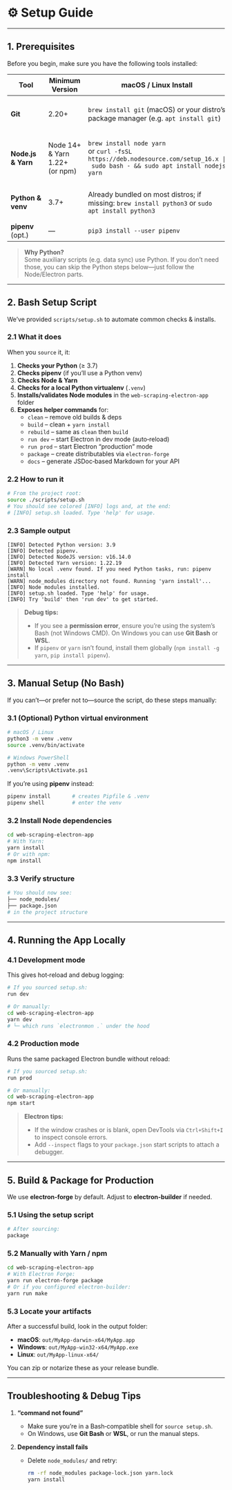 # ⚙️ Setup Guide



---

## 1. Prerequisites

Before you begin, make sure you have the following tools installed:

| Tool               | Minimum Version | macOS / Linux Install                                                                             | Windows Install                                                                                   |
|--------------------|-----------------|---------------------------------------------------------------------------------------------------|---------------------------------------------------------------------------------------------------|
| **Git**            | 2.20+           | `brew install git` (macOS) or your distro’s package manager (e.g. `apt install git`)              | Download installer from https://git-scm.com/download/win (includes Git Bash)                      |
| **Node.js & Yarn** | Node 14+ & Yarn 1.22+<br>(or npm) | `brew install node yarn`<br>or `curl -fsSL https://deb.nodesource.com/setup_16.x \| sudo bash - && sudo apt install nodejs yarn` | Download Node.js from https://nodejs.org (“LTS”); then in an elevated Powershell: `npm install --global yarn` |
| **Python & venv**  | 3.7+            | Already bundled on most distros; if missing: `brew install python3` or `sudo apt install python3` | Download from https://python.org; check “Add to PATH” at install time                              |
| **pipenv** (opt.)  | —               | `pip3 install --user pipenv`                                                                      | `pip install pipenv`                                                                              |

> **Why Python?**  
> Some auxiliary scripts (e.g. data sync) use Python. If you don’t need those, you can skip the Python steps below—just follow the Node/Electron parts.

---


## 2. Bash Setup Script

We’ve provided `scripts/setup.sh` to automate common checks & installs.

### 2.1 What it does

When you `source` it, it:

1. **Checks your Python** (≥ 3.7)  
2. **Checks pipenv** (if you’ll use a Python venv)  
3. **Checks Node & Yarn**  
4. **Checks for a local Python virtualenv** (`.venv`)  
5. **Installs/validates Node modules** in the `web-scraping-electron-app` folder  
6. **Exposes helper commands** for:  
   - `clean` – remove old builds & deps  
   - `build` – clean + `yarn install`  
   - `rebuild` – same as `clean` then `build`  
   - `run dev` – start Electron in dev mode (auto‑reload)  
   - `run prod` – start Electron “production” mode  
   - `package` – create distributables via `electron-forge`  
   - `docs` – generate JSDoc‑based Markdown for your API  

### 2.2 How to run it

```bash
# From the project root:
source ./scripts/setup.sh
# You should see colored [INFO] logs and, at the end:
# [INFO] setup.sh loaded. Type 'help' for usage.
```

### 2.3 Sample output

```text
[INFO] Detected Python version: 3.9
[INFO] Detected pipenv.
[INFO] Detected NodeJS version: v16.14.0
[INFO] Detected Yarn version: 1.22.19
[WARN] No local .venv found. If you need Python tasks, run: pipenv install
[WARN] node_modules directory not found. Running 'yarn install'...
[INFO] Node modules installed.
[INFO] setup.sh loaded. Type 'help' for usage.
[INFO] Try 'build' then 'run dev' to get started.
```

> **Debug tips:**  
> - If you see a **permission error**, ensure you’re using the system’s Bash (not Windows CMD). On Windows you can use **Git Bash** or **WSL**.  
> - If `pipenv` or `yarn` isn’t found, install them globally (`npm install -g yarn`, `pip install pipenv`).

---

## 3. Manual Setup (No Bash)

If you can’t—or prefer not to—source the script, do these steps manually:

### 3.1 (Optional) Python virtual environment

```bash
# macOS / Linux
python3 -m venv .venv
source .venv/bin/activate

# Windows PowerShell
python -m venv .venv
.venv\Scripts\Activate.ps1
```

If you’re using **pipenv** instead:

```bash
pipenv install       # creates Pipfile & .venv
pipenv shell         # enter the venv
```

### 3.2 Install Node dependencies

```bash
cd web-scraping-electron-app
# With Yarn:
yarn install
# Or with npm:
npm install
```

### 3.3 Verify structure

```bash
# You should now see:
├── node_modules/
├── package.json
# in the project structure
```

---

## 4. Running the App Locally

### 4.1 Development mode

This gives hot‑reload and debug logging:

```bash
# If you sourced setup.sh:
run dev

# Or manually:
cd web-scraping-electron-app
yarn dev
# └─ which runs `electronmon .` under the hood
```

### 4.2 Production mode

Runs the same packaged Electron bundle without reload:

```bash
# If you sourced setup.sh:
run prod

# Or manually:
cd web-scraping-electron-app
npm start
```

> **Electron tips:**  
> - If the window crashes or is blank, open DevTools via `Ctrl+Shift+I` to inspect console errors.  
> - Add `--inspect` flags to your `package.json` start scripts to attach a debugger.

---

## 5. Build & Package for Production

We use **electron-forge** by default. Adjust to **electron-builder** if needed.

### 5.1 Using the setup script

```bash
# After sourcing:
package
```

### 5.2 Manually with Yarn / npm

```bash
cd web-scraping-electron-app
# With Electron Forge:
yarn run electron-forge package
# Or if you configured electron-builder:
yarn run make
```

### 5.3 Locate your artifacts

After a successful build, look in the output folder:

- **macOS**: `out/MyApp‑darwin-x64/MyApp.app`  
- **Windows**: `out/MyApp‑win32-x64/MyApp.exe`  
- **Linux**: `out/MyApp‑linux-x64/`  

You can zip or notarize these as your release bundle.

---

## Troubleshooting & Debug Tips

1. **“command not found”**  
   - Make sure you’re in a Bash‑compatible shell for `source setup.sh`.  
   - On Windows, use **Git Bash** or **WSL**, or run the manual steps.

2. **Dependency install fails**  
   - Delete `node_modules/` and retry:  
     ```bash
     rm -rf node_modules package-lock.json yarn.lock
     yarn install
     ```


